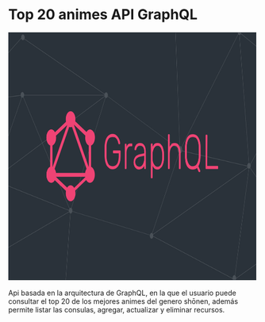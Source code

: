 # Top 20 animes API GraphQL

<img src="assets/logo.png" alt="logo.png" width="500" height="500">

Api basada en la arquitectura de GraphQL, en la que el usuario puede consultar el top 20 de los mejores animes del genero shōnen, además permite listar las consulas, agregar, actualizar y eliminar recursos.